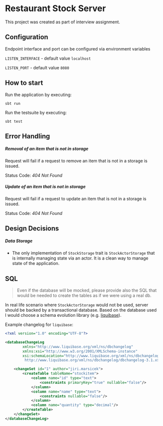 # Restaurant Stock Server

This project was created as part of interview assignment.

## Configuration

Endpoint interface and port can be configured via environment variables

`LISTEN_INTERFACE` - default value `localhost`

`LISTEN_PORT` - default value `8080`

## How to start

Run the application by executing:
```
sbt run
``` 

Run the testsuite by executing:
```
sbt test
```

## Error Handling

##### Removal of an item that is not in storage

Request will fail if a request to remove an item that is not in a storage is issued.

Status Code: *404 Not Found*

##### Update of an item that is not in storage

Request will fail if a request to update an item that is not in a storage is issued.

Status Code: *404 Not Found*

## Design Decisions

##### Data Storage
- The only implementation of `StockStorage` trait is `StockActorStorage` that is internally managing state via an actor. It is a clean way to manage state of the application.

## SQL

> Even if the database will be mocked, please provide also the SQL that would be needed to create the tables as if we were using a real db.

In real life scenario where `StockActorStorage` would not be used, server should be backed by a transactional database. Based on the database used I would choose a schema evolution library (e.g. [liquibase](https://www.liquibase.org/)).

Example changelog for `liquibase`:

```xml
<?xml version="1.0" encoding="UTF-8"?>

<databaseChangeLog
        xmlns="http://www.liquibase.org/xml/ns/dbchangelog"
        xmlns:xsi="http://www.w3.org/2001/XMLSchema-instance"
        xsi:schemaLocation="http://www.liquibase.org/xml/ns/dbchangelog
         http://www.liquibase.org/xml/ns/dbchangelog/dbchangelog-3.1.xsd">

    <changeSet id="1" author="jiri.marsicek">
        <createTable tableName="stockitem">
            <column name="id" type="text">
                <constraints primaryKey="true" nullable="false"/>
            </column>
            <column name="name" type="text">
                <constraints nullable="false"/>
            </column>
            <column name="quantity" type="decimal"/>
        </createTable>
    </changeSet>
</databaseChangeLog>
```
